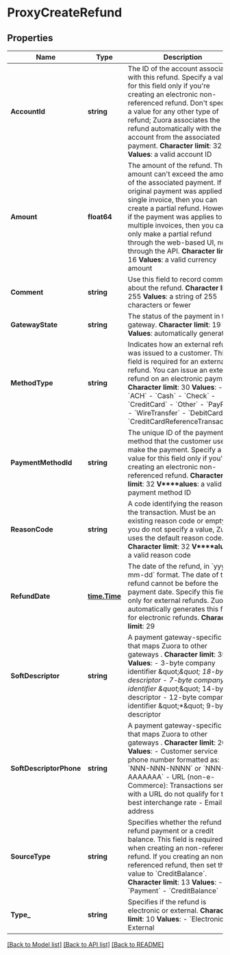 # ProxyCreateRefund

## Properties
Name | Type | Description | Notes
------------ | ------------- | ------------- | -------------
**AccountId** | **string** |  The ID of the account associated with this refund. Specify a value for this field only if you&#39;re creating an electronic non-referenced refund. Don&#39;t specify a value for any other type of refund; Zuora associates the refund automatically with the account from the associated payment. **Character limit**: 32 **Values**: a valid account ID  | [optional] [default to null]
**Amount** | **float64** |  The amount of the refund. The amount can&#39;t exceed the amount of the associated payment. If the original payment was applied to a single invoice, then you can create a partial refund. However, if the payment was applies to multiple invoices, then you can only make a partial refund through the web-based UI, not through the API. **Character limit**: 16 **Values**: a valid currency amount  | [optional] [default to null]
**Comment** | **string** |  Use this field to record comments about the refund. **Character limit**: 255 **Values**: a string of 255 characters or fewer  | [optional] [default to null]
**GatewayState** | **string** |  The status of the payment in the gateway. **Character limit**: 19 **Values**: automatically generated  | [default to null]
**MethodType** | **string** |  Indicates how an external refund was issued to a customer. This field is required for an external refund. You can issue an external refund on an electronic payment. **Character limit**: 30 **Values**:  - &#x60;ACH&#x60; - &#x60;Cash&#x60; - &#x60;Check&#x60; - &#x60;CreditCard&#x60; - &#x60;Other&#x60; - &#x60;PayPal&#x60; - &#x60;WireTransfer&#x60; - &#x60;DebitCard&#x60; - &#x60;CreditCardReferenceTransaction&#x60;  | [optional] [default to null]
**PaymentMethodId** | **string** |  The unique ID of the payment method that the customer used to make the payment. Specify a value for this field only if you&#39;re creating an electronic non-referenced refund. **Character limit**: 32 **V****alues**: a valid payment method ID  | [optional] [default to null]
**ReasonCode** | **string** |  A code identifying the reason for the transaction. Must be an existing reason code or empty. If you do not specify a value, Zuora uses the default reason code. **Character limit**: 32 **V****alues**: a valid reason code  | [optional] [default to null]
**RefundDate** | [**time.Time**](time.Time.md) |  The date of the refund, in &#x60;yyyy-mm-dd&#x60; format. The date of the refund cannot be before the payment date. Specify this field only for external refunds. Zuora automatically generates this field for electronic refunds. **Character limit**: 29  | [optional] [default to null]
**SoftDescriptor** | **string** |  A payment gateway-specific field that maps Zuora to other gateways . **Character limit**: 35 **Values**:  - 3-byte company identifier &amp;quot;*&amp;quot; 18-byte descriptor - 7-byte company identifier &amp;quot;*&amp;quot; 14-byte descriptor - 12-byte company identifier &amp;quot;*&amp;quot; 9-byte descriptor  | [optional] [default to null]
**SoftDescriptorPhone** | **string** |  A payment gateway-specific field that maps Zuora to other gateways . **Character limit**: 20 **Values**:  - Customer service phone number formatted as: &#x60;NNN-NNN-NNNN&#x60; or &#x60;NNN-AAAAAAA&#x60; - URL (non-e-Commerce): Transactions sent with a URL do not qualify for the best interchange rate - Email address  | [optional] [default to null]
**SourceType** | **string** |  Specifies whether the refund is a refund payment or a credit balance. This field is required when creating an non-referenced refund. If you creating an non-referenced refund, then set this value to &#x60;CreditBalance&#x60;. **Character limit**: 13 **Values**:  - &#x60;Payment&#x60; - &#x60;CreditBalance&#x60;  | [optional] [default to null]
**Type_** | **string** |  Specifies if the refund is electronic or external. **Character limit**: 10 **Values**:  - &#x60;Electronic&#x60; - External  | [default to null]

[[Back to Model list]](../README.md#documentation-for-models) [[Back to API list]](../README.md#documentation-for-api-endpoints) [[Back to README]](../README.md)


